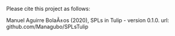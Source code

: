 Please cite this project as follows:

Manuel Aguirre BolaÃ±os (2020),  SPLs in Tulip - version 0.1.0. url: github.com/Managubo/SPLsTulip
